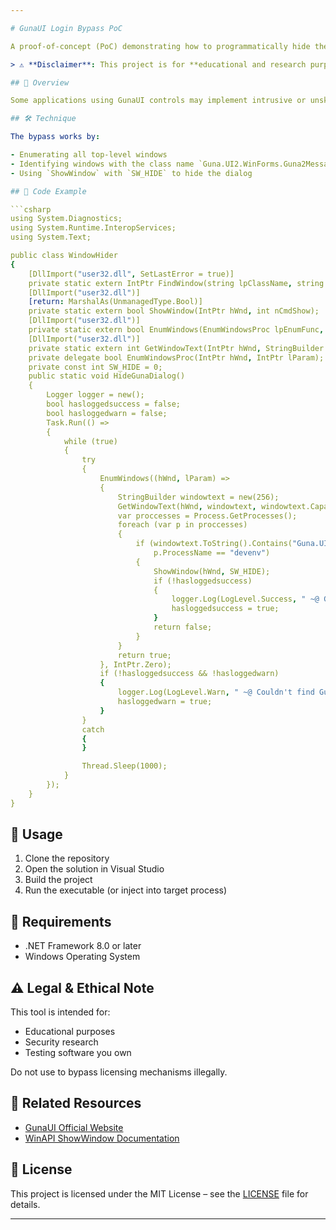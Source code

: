 ```yaml
---

# GunaUI Login Bypass PoC

A proof-of-concept (PoC) demonstrating how to programmatically hide the GunaUI login screen prompt in applications that use overly aggressive or unlicensed UI prompts.

> ⚠️ **Disclaimer**: This project is for **educational and research purposes only**. Use responsibly and only on software you own or have permission to modify.

## 📖 Overview

Some applications using GunaUI controls may implement intrusive or unskippable login or nag-screens that disrupt the user experience. This PoC uses a simple C# method to find and hide these windows without interacting with the prompt directly.

## 🛠️ Technique

The bypass works by:

- Enumerating all top-level windows
- Identifying windows with the class name `Guna.UI2.WinForms.Guna2MessageDialog`
- Using `ShowWindow` with `SW_HIDE` to hide the dialog

## 🧩 Code Example

```csharp
﻿using System.Diagnostics;
using System.Runtime.InteropServices;
using System.Text;

public class WindowHider
{
    [DllImport("user32.dll", SetLastError = true)]
    private static extern IntPtr FindWindow(string lpClassName, string lpWindowName);
    [DllImport("user32.dll")]
    [return: MarshalAs(UnmanagedType.Bool)]
    private static extern bool ShowWindow(IntPtr hWnd, int nCmdShow);
    [DllImport("user32.dll")]
    private static extern bool EnumWindows(EnumWindowsProc lpEnumFunc, IntPtr lParam);
    [DllImport("user32.dll")]
    private static extern int GetWindowText(IntPtr hWnd, StringBuilder lpString, int nMaxCount);
    private delegate bool EnumWindowsProc(IntPtr hWnd, IntPtr lParam);
    private const int SW_HIDE = 0;
    public static void HideGunaDialog()
    {
        Logger logger = new();
        bool hasloggedsuccess = false;
        bool hasloggedwarn = false;
        Task.Run(() =>
        {
            while (true)
            {
                try
                {
                    EnumWindows((hWnd, lParam) =>
                    {
                        StringBuilder windowtext = new(256);
                        GetWindowText(hWnd, windowtext, windowtext.Capacity);
                        var proccesses = Process.GetProcesses();
                        foreach (var p in proccesses)
                        {
                            if (windowtext.ToString().Contains("Guna.UI2", StringComparison.OrdinalIgnoreCase) &&
                                p.ProcessName == "devenv")
                            {
                                ShowWindow(hWnd, SW_HIDE);
                                if (!hasloggedsuccess)
                                {
                                    logger.Log(LogLevel.Success, " ~@ Guna has been bypassed!");
                                    hasloggedsuccess = true;
                                }
                                return false;
                            }
                        }
                        return true;
                    }, IntPtr.Zero);
                    if (!hasloggedsuccess && !hasloggedwarn)
                    {
                        logger.Log(LogLevel.Warn, " ~@ Couldn't find Guna, Is Visual Studio Open with Guna Active?");
                        hasloggedwarn = true;
                    }
                }
                catch
                {
                }

                Thread.Sleep(1000);
            }
        });
    }
}
```

## 🚀 Usage

1. Clone the repository
2. Open the solution in Visual Studio
3. Build the project
4. Run the executable (or inject into target process)

## 📌 Requirements

- .NET Framework 8.0 or later
- Windows Operating System

## ⚠️ Legal & Ethical Note

This tool is intended for:
- Educational purposes
- Security research
- Testing software you own

Do not use to bypass licensing mechanisms illegally.

## 🔗 Related Resources

- [GunaUI Official Website](https://guna-ui.com/)
- [WinAPI ShowWindow Documentation](https://docs.microsoft.com/en-us/windows/win32/api/winuser/nf-winuser-showwindow)

## 📜 License

This project is licensed under the MIT License – see the [LICENSE](LICENSE) file for details.

---
```

